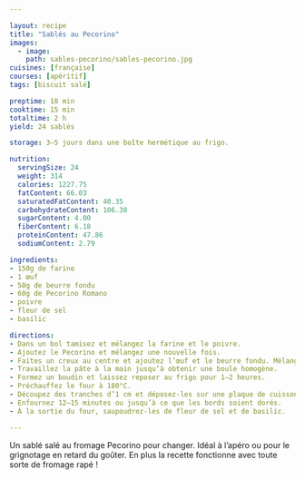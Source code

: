 ```yaml
---

layout: recipe
title: "Sablés au Pecorino"
images:
  - image:
    path: sables-pecorino/sables-pecorino.jpg
cuisines: [française]
courses: [apéritif]
tags: [biscuit salé]

preptime: 10 min
cooktime: 15 min
totaltime: 2 h
yield: 24 sablés

storage: 3–5 jours dans une boîte hermétique au frigo. 

nutrition:
  servingSize: 24
  weight: 314
  calories: 1227.75
  fatContent: 66.03
  saturatedFatContent: 40.35
  carbohydrateContent: 106.38
  sugarContent: 4.00
  fiberContent: 6.18
  proteinContent: 47.86
  sodiumContent: 2.79

ingredients:
- 150g de farine
- 1 œuf
- 50g de beurre fondu
- 60g de Pecorino Romano
- poivre
- fleur de sel
- basilic

directions:
- Dans un bol tamisez et mélangez la farine et le poivre.
- Ajoutez le Pecorino et mélangez une nouvelle fois.
- Faites un creux au centre et ajoutez l’œuf et le beurre fondu. Mélangez.
- Travaillez la pâte à la main jusqu’à obtenir une boule homogène.
- Formez un boudin et laissez reposer au frigo pour 1–2 heures.
- Préchauffez le four à 180°C.
- Découpez des tranches d’1 cm et déposez-les sur une plaque de cuisson préparée.
- Enfournez 12–15 minutes ou jusqu’à ce que les bords soient dorés.
- À la sortie du four, saupoudrez-les de fleur de sel et de basilic.

---
```


Un sablé salé au fromage Pecorino pour changer. Idéal à l’apéro ou pour le grignotage en retard du goûter. En plus la recette fonctionne avec toute sorte de fromage rapé&nbsp;!